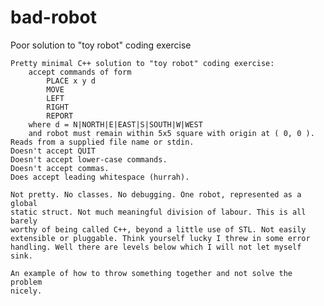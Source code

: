 bad-robot
=========

Poor solution to "toy robot" coding exercise

    Pretty minimal C++ solution to "toy robot" coding exercise:
        accept commands of form
            PLACE x y d
            MOVE
            LEFT
            RIGHT
            REPORT
        where d = N|NORTH|E|EAST|S|SOUTH|W|WEST
        and robot must remain within 5x5 square with origin at ( 0, 0 ).
    Reads from a supplied file name or stdin.
    Doesn't accept QUIT
    Doesn't accept lower-case commands.
    Doesn't accept commas.
    Does accept leading whitespace (hurrah).

    Not pretty. No classes. No debugging. One robot, represented as a global
    static struct. Not much meaningful division of labour. This is all barely
    worthy of being called C++, beyond a little use of STL. Not easily
    extensible or pluggable. Think yourself lucky I threw in some error
    handling. Well there are levels below which I will not let myself sink.

    An example of how to throw something together and not solve the problem
    nicely.
